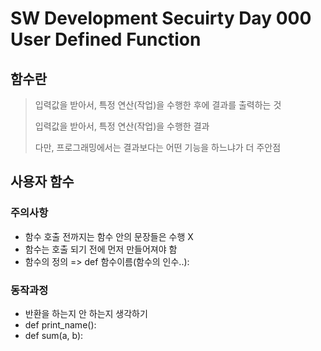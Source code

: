 # SW Development Secuirty Day 000 User Defined Function

## 함수란

> 입력값을 받아서, 특정 연산(작업)을 수행한 후에 결과를 출력하는 것
>
> 입력값을 받아서, 특정 연산(작업)을 수행한 결과
>
> 다만, 프로그래밍에서는 결과보다는 어떤 기능을 하느냐가 더 주안점

## 사용자 함수

### 주의사항

* 함수 호출 전까지는 함수 안의 문장들은 수행 X
* 함수는 호출 되기 전에 먼저 만들어져야 함
* 함수의 정의 => def 함수이름(함수의 인수..):

### 동작과정

* 반환을 하는지 안 하는지 생각하기
* def print_name():
* def sum(a, b):
